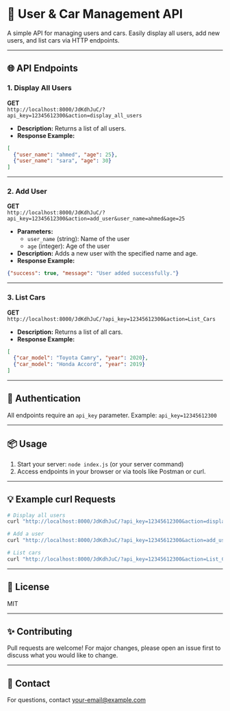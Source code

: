 # 🚗 User & Car Management API

A simple API for managing users and cars. Easily display all users, add new users, and list cars via HTTP endpoints.

---

## 🌐 API Endpoints

### 1. Display All Users

**GET**  
`http://localhost:8000/JdKdhJuC/?api_key=12345612300&action=display_all_users`

- **Description:** Returns a list of all users.
- **Response Example:**
```json
[
  {"user_name": "ahmed", "age": 25},
  {"user_name": "sara", "age": 30}
]
```

---

### 2. Add User

**GET**  
`http://localhost:8000/JdKdhJuC/?api_key=12345612300&action=add_user&user_name=ahmed&age=25`

- **Parameters:**
  - `user_name` (string): Name of the user
  - `age` (integer): Age of the user
- **Description:** Adds a new user with the specified name and age.
- **Response Example:**
```json
{"success": true, "message": "User added successfully."}
```

---

### 3. List Cars

**GET**  
`http://localhost:8000/JdKdhJuC/?api_key=12345612300&action=List_Cars`

- **Description:** Returns a list of all cars.
- **Response Example:**
```json
[
  {"car_model": "Toyota Camry", "year": 2020},
  {"car_model": "Honda Accord", "year": 2019}
]
```

---

## 🔑 Authentication
All endpoints require an `api_key` parameter. Example: `api_key=12345612300`

---

## 📦 Usage
1. Start your server: `node index.js` (or your server command)
2. Access endpoints in your browser or via tools like Postman or curl.

---

## 💡 Example curl Requests
```sh
# Display all users
curl "http://localhost:8000/JdKdhJuC/?api_key=12345612300&action=display_all_users"

# Add a user
curl "http://localhost:8000/JdKdhJuC/?api_key=12345612300&action=add_user&user_name=ahmed&age=25"

# List cars
curl "http://localhost:8000/JdKdhJuC/?api_key=12345612300&action=List_Cars"
```

---

## 📝 License
MIT

---

## ✨ Contributing
Pull requests are welcome! For major changes, please open an issue first to discuss what you would like to change.

---

## 📧 Contact
For questions, contact [your-email@example.com](mailto:your-email@example.com)
